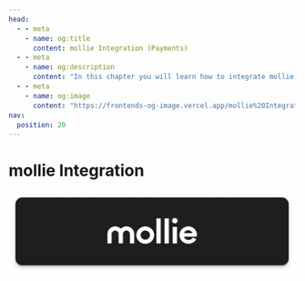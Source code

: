 ```yaml
---
head:
  - - meta
    - name: og:title
      content: mollie Integration (Payments)
  - - meta
    - name: og:description
      content: "In this chapter you will learn how to integrate mollie (Payments)."
  - - meta
    - name: og:image
      content: "https://frontends-og-image.vercel.app/mollie%20Integration.png?fontSize=120px"
nav:
  position: 20
---
```


# mollie Integration

[<img src="../../../.assets/payment-icons/mollie.webp" alt="mollie Logo" class="mb-8 h-20" />](https://docs.mollie.com/)


<!-- load: ../../../../../examples/mollie-credit-card/README.md -->